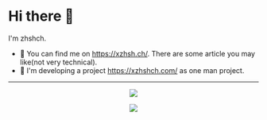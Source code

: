 # Hi there 👋
I'm zhshch.

- 🌱 You can find me on https://xzhsh.ch/. There are some article you may like(not very technical).
- 🔭 I'm developing a project https://xzhshch.com/ as one man project.

<p/>
<hr/>

<p align="center">
  <a href="https://github.com/anuraghazra/github-readme-stats">
    <img align="center" src="https://github-readme-stats.vercel.app/api?username=zhshch2002&show_icons=true&count_private=true" />
  </a>
</p>

<p align="center">
  <a href="https://github.com/anuraghazra/github-readme-stats">
    <img align="center" src="https://github-readme-stats.vercel.app/api/top-langs/?username=zhshch2002&layout=compact" />
  </a>
</p>

<!--
**zhshch2002/zhshch2002** is a ✨ _special_ ✨ repository because its `README.md` (this file) appears on your GitHub profile.

Here are some ideas to get you started:

- 🔭 I’m currently working on ...
- 🌱 I’m currently learning ...
- 👯 I’m looking to collaborate on ...
- 🤔 I’m looking for help with ...
- 💬 Ask me about ...
- 📫 How to reach me: ...
- 😄 Pronouns: ...
- ⚡ Fun fact: ...
-->
